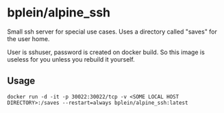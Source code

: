 # bplein/alpine_ssh

Small ssh server for special use cases. Uses a directory called "saves" for the user home.  

User is sshuser, password is created on docker build. So this image is useless for you unless you rebuild it yourself. 

## Usage

	docker run -d -it -p 30022:30022/tcp -v <SOME LOCAL HOST DIRECTORY>:/saves --restart=always bplein/alpine_ssh:latest
